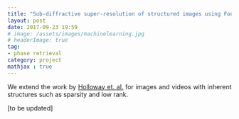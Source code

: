 ```yaml
---
title: "Sub-diffractive super-resolution of structured images using Fourier Ptychography"
layout: post
date: 2017-09-23 19:59
# image: /assets/images/machinelearning.jpg
# headerImage: true
tag:
- phase retrieval
category: project
mathjax : true
---
```

<p style='text-align: justify;'>
We extend the work by <a target="_blank" href='https://arxiv.org/abs/1510.08470'>Holloway et. al.</a> for images and videos with inherent structures such as sparsity and low rank. </p>

[to be updated]